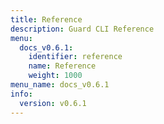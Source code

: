 ```yaml
---
title: Reference
description: Guard CLI Reference
menu:
  docs_v0.6.1:
    identifier: reference
    name: Reference
    weight: 1000
menu_name: docs_v0.6.1
info:
  version: v0.6.1
---
```


